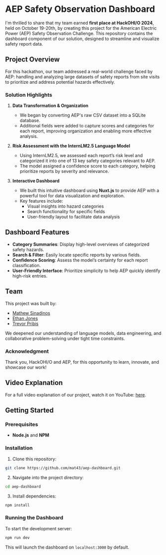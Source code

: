 # AEP Safety Observation Dashboard

I'm thrilled to share that my team earned **first place at HackOHI/O 2024**, held on October 19-20th, by creating this project for the American Electric Power (AEP) Safety Observation Challenge. This repository contains the dashboard component of our solution, designed to streamline and visualize safety report data.

## Project Overview

For this hackathon, our team addressed a real-world challenge faced by AEP: handling and analyzing large datasets of safety reports from site visits to prioritize and address potential hazards effectively.

### Solution Highlights

1. **Data Transformation & Organization**  
   - We began by converting AEP's raw CSV dataset into a SQLite database.
   - Additional fields were added to capture scores and categories for each report, improving organization and enabling more effective analysis.

2. **Risk Assessment with the InternLM2.5 Language Model**  
   - Using InternLM2.5, we assessed each report’s risk level and categorized it into one of 13 key safety categories relevant to AEP.
   - The model assigned a confidence score to each category, helping prioritize reports by severity and relevance.

3. **Interactive Dashboard**  
   - We built this intuitive dashboard using **Nuxt.js** to provide AEP with a powerful tool for data visualization and exploration.
   - Key features include:
     - Visual insights into hazard categories
     - Search functionality for specific fields
     - User-friendly layout to facilitate data analysis

## Dashboard Features

- **Category Summaries**: Display high-level overviews of categorized safety hazards.
- **Search & Filter**: Easily locate specific reports by various fields.
- **Confidence Scoring**: Assess the model’s certainty for each report classification.
- **User-Friendly Interface**: Prioritize simplicity to help AEP quickly identify high-risk entries.

## Team

This project was built by:
- [Mathew Sinadinos](https://github.com/mat43)  
- [Ethan Jones](https://github.com/Collatdmg)  
- [Trevor Pribis](https://github.com/tjbuddy100)  

We deepened our understanding of language models, data engineering, and collaborative problem-solving under tight time constraints.

### Acknowledgment

Thank you, HackOHI/O and AEP, for this opportunity to learn, innovate, and showcase our work!

## Video Explanation

For a full video explanation of our project, watch it on YouTube: [here](https://www.youtube.com/watch?v=n5ZxjT5SYxI&source_ve_path=MjM4NTE).

## Getting Started

### Prerequisites

- **Node.js** and **NPM**

### Installation

1. Clone this repository:
```bash
git clone https://github.com/mat43/aep-dashboard.git
```
   
2. Navigate into the project directory:
  ```bash
  cd aep-dashboard
```

3. Install dependencies:
  ```bash
  npm install
```

### Running the Dashboard

To start the development server:
```bash
npm run dev
```
This will launch the dashboard on `localhost:3000` by default.

